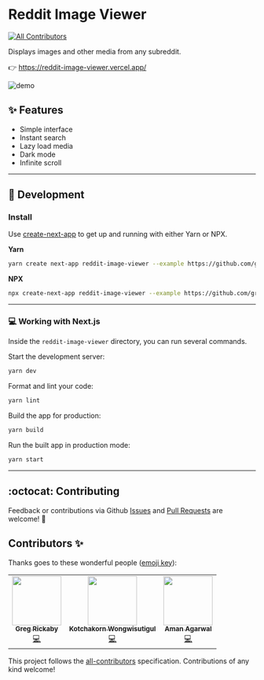 # Reddit Image Viewer
<!-- ALL-CONTRIBUTORS-BADGE:START - Do not remove or modify this section -->
[![All Contributors](https://img.shields.io/badge/all_contributors-3-orange.svg?style=flat-square)](#contributors-)
<!-- ALL-CONTRIBUTORS-BADGE:END -->

Displays images and other media from any subreddit.

👉 https://reddit-image-viewer.vercel.app/

![demo](https://dl.dropbox.com/s/gw45g45cllhwo6y/Kapture%202020-06-19%20at%2013.20.38.gif?dl=0)

## ✨ Features

- Simple interface
- Instant search
- Lazy load media
- Dark mode
- Infinite scroll

---

## 🚀 Development

### Install

Use [create-next-app](https://www.npmjs.com/package/create-next-app) to get up and running with either Yarn or NPX.

**Yarn**

```bash
yarn create next-app reddit-image-viewer --example https://github.com/gregrickaby/reddit-image-viewer
```

**NPX**

```bash
npx create-next-app reddit-image-viewer --example https://github.com/gregrickaby/reddit-image-viewer
```

---

### 💻 Working with Next.js

Inside the `reddit-image-viewer` directory, you can run several commands.

Start the development server:

```bash
yarn dev
```

Format and lint your code:

```bash
yarn lint
```

Build the app for production:

```bash
yarn build
```

Run the built app in production mode:

```bash
yarn start
```

---

## :octocat: Contributing

Feedback or contributions via Github [Issues](https://github.com/gregrickaby/reddit-image-viewer/issues) and [Pull Requests](https://github.com/gregrickaby/reddit-image-viewer/pulls) are welcome! 🍻

## Contributors ✨

Thanks goes to these wonderful people ([emoji key](https://allcontributors.org/docs/en/emoji-key)):

<!-- ALL-CONTRIBUTORS-LIST:START - Do not remove or modify this section -->
<!-- prettier-ignore-start -->
<!-- markdownlint-disable -->
<table>
  <tr>
    <td align="center"><a href="http://gregrickaby.com"><img src="https://avatars2.githubusercontent.com/u/200280?v=4" width="100px;" alt=""/><br /><sub><b>Greg Rickaby</b></sub></a><br /><a href="https://github.com/gregrickaby/reddit-image-viewer/commits?author=gregrickaby" title="Code">💻</a></td>
    <td align="center"><a href="https://github.com/icegotcha"><img src="https://avatars3.githubusercontent.com/u/32319739?v=4" width="100px;" alt=""/><br /><sub><b>Kotchakorn Wongwisutigul</b></sub></a><br /><a href="https://github.com/gregrickaby/reddit-image-viewer/commits?author=icegotcha" title="Code">💻</a></td>
    <td align="center"><a href="https://github.com/agarwalamn"><img src="https://avatars2.githubusercontent.com/u/30950766?v=4" width="100px;" alt=""/><br /><sub><b>Aman Agarwal</b></sub></a><br /><a href="https://github.com/gregrickaby/reddit-image-viewer/commits?author=agarwalamn" title="Code">💻</a></td>
  </tr>
</table>

<!-- markdownlint-enable -->
<!-- prettier-ignore-end -->
<!-- ALL-CONTRIBUTORS-LIST:END -->

This project follows the [all-contributors](https://github.com/all-contributors/all-contributors) specification. Contributions of any kind welcome!